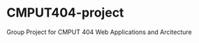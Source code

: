 CMPUT404-project
====================
Group Project for CMPUT 404 Web Applications and Arcitecture

